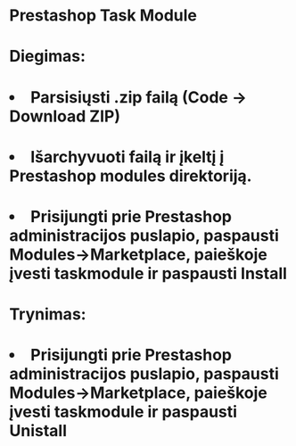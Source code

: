 ﻿# Prestashop Task Module
#
# <b> Diegimas: </b>
# <li> Parsisiųsti .zip failą (Code -> Download ZIP)
# <li> Išarchyvuoti failą ir įkeltį į Prestashop modules direktoriją.
# <li> Prisijungti prie Prestashop administracijos puslapio, paspausti Modules->Marketplace, paieškoje įvesti <b>taskmodule</b> ir paspausti <b>Install</b>
#
# <b> Trynimas: </b>
# <li>  Prisijungti prie Prestashop administracijos puslapio, paspausti Modules->Marketplace, paieškoje įvesti <b>taskmodule</b> ir paspausti <b>Unistall</b>
